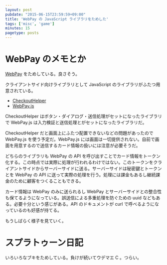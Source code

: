 ```yaml
---
layout: post
pubdate: "2015-06-15T23:59:59+09:00"
title: 'WebPay の JavaScript ライブラリをためした'
tags: ['misc', 'game']
minutes: 15
pagetype: posts
---
```

# WebPay のメモとか
[WebPay](https://webpay.jp/) をためしている。良さそう。

クライアントサイド向けライブラリとして JavaScript のライブラリがふたつ用意されている。

- [CheckoutHelper](https://webpay.jp/docs/checkout)
- [WebPay.js](https://webpay.jp/docs/payments_with_token#webpay-js)

CheckoutHelper はボタン・ダイアログ・送信処理がセットになったライブラリで WebPay.js は入力検証と送信処理とがセットになったライブラリだ。

CheckoutHelper だと画面上にふたつ配置できないなどの問題があったので WebPay.js を使う予定だ。WebPay.js には画面は一切提供されない。自前で画面を用意するので送信するカード情報の扱いには注意が必要そうだ。

どちらのライブラリも WebPay の API を呼び出すことでカード情報をトークン化する。この時点では実際に処理が行われるわけではない。このトークンをクライアントサイドからサーバーサイドに送る。サーバーサイドは秘密鍵とトークンとを WebPay の API に送って実際の処理を行う。処理には課金もあるし継続課金のために顧客をつくることもできる。

カード情報は WebPay のみに送られるし WebPay とサーバーサイドとの整合性も保てるようになっている。誤送信による多重処理を防ぐための uuid などもある。必要十分という感じがある。API のドキュメントが curl で呼べるようになっているのも好感が持てる。

もうしばらく様子を見ていく。

# スプラトゥーン日記

いろいろなブキをためしている。負けが続いてウデマエ C 。つらい。
